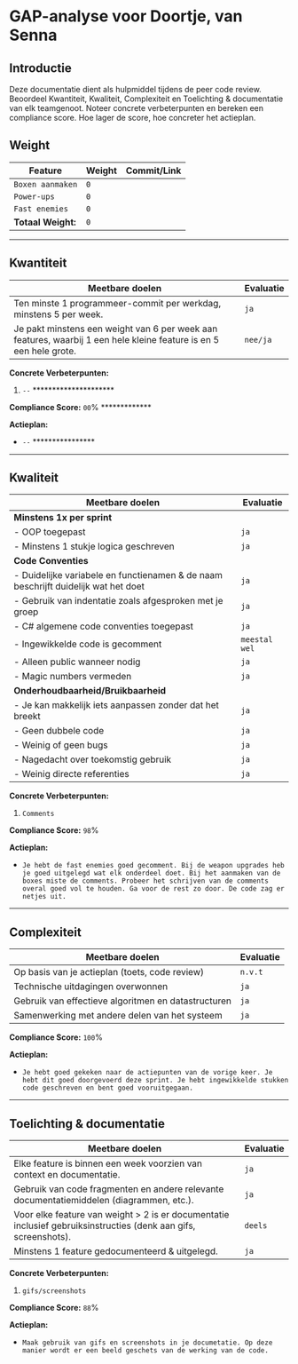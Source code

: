 # GAP-analyse voor Doortje, van Senna

## Introductie

Deze documentatie dient als hulpmiddel tijdens de peer code review. Beoordeel Kwantiteit, Kwaliteit, Complexiteit en Toelichting & documentatie van elk teamgenoot. Noteer concrete verbeterpunten en bereken een compliance score. Hoe lager de score, hoe concreter het actieplan.

## Weight

| **Feature**                                    | **Weight** | **Commit/Link**                     |
|------------------------------------------------|------------|-------------------------------------|
| `Boxen aanmaken`                               | `0`        | [ ]()                               |
| `Power-ups`                                    | `0`        | []()                                |
| `Fast enemies`                                 | `0`        | []()                                |
| **Totaal Weight:**                             | `0`        |                                     |

---

## Kwantiteit

| **Meetbare doelen**                             | **Evaluatie**                         |
|-------------------------------------------------|--------------------------------------|
| Ten minste 1 programmeer-commit per werkdag, minstens 5 per week. | `ja` |
| Je pakt minstens een weight van 6 per week aan features, waarbij 1 een hele kleine feature is en 5 een hele grote. | `nee/ja` | ********

**Concrete Verbeterpunten:**
1. `--` *********************

**Compliance Score:** `00`% *************

**Actieplan:**
- `--` ****************

---

## Kwaliteit

| **Meetbare doelen**                             | **Evaluatie**                             |
|-------------------------------------------------|------------------------------------------|
| **Minstens 1x per sprint**                         |                                          |
| - OOP toegepast                                 | `ja` |
| - Minstens 1 stukje logica geschreven           | `ja` |
| **Code Conventies**                                |                                          |
| - Duidelijke variabele en functienamen & de naam beschrijft duidelijk wat het doet | `ja` |
| - Gebruik van indentatie zoals afgesproken met je groep | `ja` |
| - C# algemene code conventies toegepast         | `ja` |
| - Ingewikkelde code is gecomment                | `meestal wel` |
| - Alleen public wanneer nodig                   | `ja` |
| - Magic numbers vermeden                        | `ja` |
| **Onderhoudbaarheid/Bruikbaarheid**                |  |
| - Je kan makkelijk iets aanpassen zonder dat het breekt | `ja` |
| - Geen dubbele code                             | `ja` |
| - Weinig of geen bugs                           | `ja` |
| - Nagedacht over toekomstig gebruik             | `ja` |
| - Weinig directe referenties                    | `ja` |

**Concrete Verbeterpunten:**
1. `Comments`


**Compliance Score:** `98`%

**Actieplan:**
- `Je hebt de fast enemies goed gecomment. Bij de weapon upgrades heb je goed uitgelegd wat elk onderdeel doet. Bij het aanmaken van de boxes miste de comments. Probeer het schrijven van de comments overal goed vol te houden. Ga voor de rest zo door. De code zag er netjes uit.`


---

## Complexiteit

| **Meetbare doelen**                            | **Evaluatie**                                    |
|------------------------------------------------|-------------------------------------------------|
| Op basis van je actieplan (toets, code review) | `n.v.t` |
| Technische uitdagingen overwonnen              | `ja` |
| Gebruik van effectieve algoritmen en datastructuren | `ja` |
| Samenwerking met andere delen van het systeem  | `ja` |

**Compliance Score:** `100`%

**Actieplan:**
- `Je hebt goed gekeken naar de actiepunten van de vorige keer. Je hebt dit goed doorgevoerd deze sprint. Je hebt ingewikkelde stukken code geschreven en bent goed vooruitgegaan.`

---

## Toelichting & documentatie

| **Meetbare doelen**                             | **Evaluatie**                          |
|-------------------------------------------------|---------------------------------------|
| Elke feature is binnen een week voorzien van context en documentatie. | `ja` |
| Gebruik van code fragmenten en andere relevante documentatiemiddelen (diagrammen, etc.). | `ja` |
| Voor elke feature van weight > 2 is er documentatie inclusief gebruiksinstructies (denk aan gifs, screenshots). | `deels` |
| Minstens 1 feature gedocumenteerd & uitgelegd.  | `ja` |

**Concrete Verbeterpunten:**
1. `gifs/screenshots`

**Compliance Score:** `88`%

**Actieplan:**
- `Maak gebruik van gifs en screenshots in je documetatie. Op deze manier wordt er een beeld geschets van de werking van de code.`